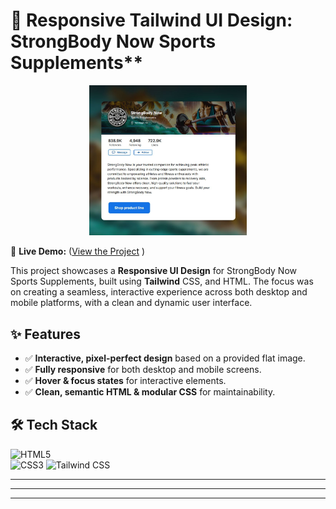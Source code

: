 # 🌟 Responsive Tailwind UI Design: StrongBody Now Sports Supplements\*\*

<p align="center">
  <!-- <img src="design/desktop-design-close-up.jpg" alt="Blog Preview Card" width="50%"> -->
  <img src="images/tailwind-responsive-ui-card.jpg" alt="Blog Preview Card" width="50%">
</p>

🔗 **Live Demo:** ([View the Project](https://chrisbk9674.github.io/tailwind-responsive-ui-card/) )

This project showcases a **Responsive UI Design** for StrongBody Now Sports Supplements, built using **Tailwind** CSS, and HTML. The focus was on creating a seamless, interactive experience across both desktop and mobile platforms, with a clean and dynamic user interface.

## ✨ Features

- ✅ **Interactive, pixel-perfect design** based on a provided flat image.
- ✅ **Fully responsive** for both desktop and mobile screens.
- ✅ **Hover & focus states** for interactive elements.
- ✅ **Clean, semantic HTML & modular CSS** for maintainability.

## 🛠 Tech Stack

![HTML5](https://img.shields.io/badge/HTML5-E34F26?style=flat-square&logo=html5&logoColor=white)  
![CSS3](https://img.shields.io/badge/CSS3-1572B6?style=flat-square&logo=css3&logoColor=white)
![Tailwind CSS](https://img.shields.io/badge/Tailwind_CSS-06B6D4?style=flat-square&logo=tailwindcss&logoColor=white)

---

---

---
